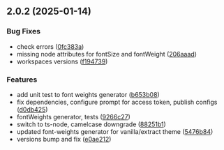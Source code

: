 ## 2.0.2 (2025-01-14)

### Bug Fixes

- check errors ([0fc383a](https://github.com/atls/figma/commit/0fc383ad2de8e24a500bb41b88446a76e39521a8))
- missing node attributes for fontSize and fontWeight ([206aaad](https://github.com/atls/figma/commit/206aaad8502581f393e8c59f0df1b18c04c06508))
- workspaces versions ([f194739](https://github.com/atls/figma/commit/f1947396015b90ce5dbb913549f9ff6bb13059b8))

### Features

- add unit test to font weights generator ([b653b08](https://github.com/atls/figma/commit/b653b08f55a7a2b879f842c3c2d1e7f52951ed20))
- fix dependencies, configure prompt for access token, publish configs ([d0db425](https://github.com/atls/figma/commit/d0db42522e5a90b1da9a81afd633ea1cd59002fa))
- fontWeights generator, tests ([9266c27](https://github.com/atls/figma/commit/9266c27934a19e3e713a91ec5d2da34fd9e84c91))
- switch to ts-node, camelcase downgrade ([88251b1](https://github.com/atls/figma/commit/88251b1656f9d21b72a54f797e17a3649d87b540))
- updated font-weights generator for vanilla/extract theme ([5476b84](https://github.com/atls/figma/commit/5476b84505a785174b1d63460c7b14766976eaab))
- versions bump and fix ([e0ae212](https://github.com/atls/figma/commit/e0ae2123cfe154812d7050e93e2fb150e1a3c331))
